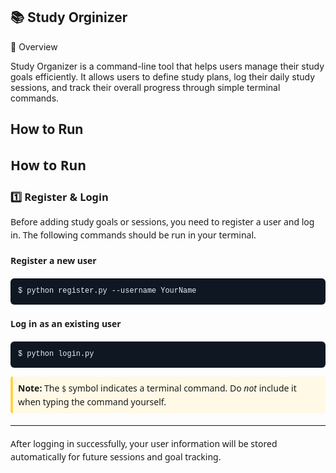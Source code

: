 ## 📚​ Study Orginizer <br>

📘 Overview<br>

Study Organizer is a command-line tool that helps users manage their study goals efficiently.
It allows users to define study plans, log their daily study sessions, and track their overall progress through simple terminal commands.

<h2>How to Run</h2>

  <section id="how-to-run">
  <h2>How to Run</h2>

  <h3>1️⃣ Register & Login</h3>

  <p>
    Before adding study goals or sessions, you need to register a user and log in.  
    The following commands should be run in your terminal.
  </p>

  <div class="cmd-group">
    <h4>Register a new user</h4>
    <pre><code class="bash">$ python register.py --username YourName</code></pre>
  </div>

  <div class="cmd-group">
    <h4>Log in as an existing user</h4>
    <pre><code class="bash">$ python login.py</code></pre>
  </div>

  <p class="note">
    <strong>Note:</strong> The <code>$</code> symbol indicates a terminal command.  
    Do <em>not</em> include it when typing the command yourself.
  </p>

  <hr>

  <p>
    After logging in successfully, your user information will be stored automatically  
    for future sessions and goal tracking.
  </p>

  <style>
    /* Minimal styling for README HTML */
    #how-to-run {
      font-family: system-ui, -apple-system, "Segoe UI", Roboto, "Helvetica Neue", Arial;
      line-height: 1.5;
    }
    pre {
      background: #0f1722;
      color: #e6eef8;
      padding: 12px;
      border-radius: 6px;
      overflow: auto;
    }
    code.bash {
      font-family: "SFMono-Regular", Menlo, Monaco, "Roboto Mono", "Courier New", monospace;
    }
    .note {
      background: #fff9e6;
      padding: 8px;
      border-left: 4px solid #ffd24d;
      border-radius: 4px;
    }
    hr {
      border: none;
      border-top: 1px solid #eee;
      margin: 18px 0;
    }
  </style>
</section>
